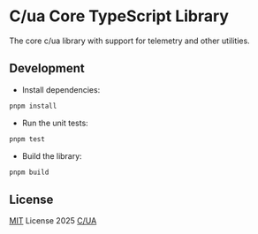 # C/ua Core TypeScript Library

The core c/ua library with support for telemetry and other utilities.

## Development

- Install dependencies:

```bash
pnpm install
```

- Run the unit tests:

```bash
pnpm test
```

- Build the library:

```bash
pnpm build
```

## License

[MIT](./LICENSE) License 2025 [C/UA](https://github.com/trycua)
